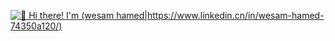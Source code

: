 [<img src="https://raw.githubusercontent.com/Raymo111/Raymo111/master/intro.gif" alt="👋 Hi there! I'm (wesam hamed|https://www.linkedin.cn/in/wesam-hamed-74350a120/)" title="👋 Hi there! I'm (wesam hamed|https://www.linkedin.cn/in/wesam-hamed-74350a120/)"/>](https://www.linkedin.cn/in/wesam-hamed-74350a120/)
